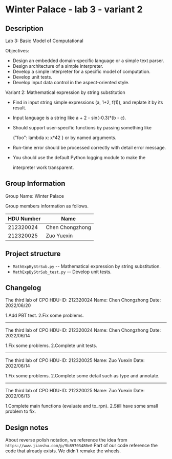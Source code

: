 # Winter Palace - lab 3 - variant 2

## Description

Lab 3:  Basic Model of Computational

Objectives:

* Design an embedded domain-specific language or a simple text parser.
* Design architecture of a simple interpreter.
* Develop a simple interpreter for a specific model of computation.
* Develop unit tests.
* Develop input data control in the aspect-oriented style.

Variant 2:  Mathematical expression by string substitution

* Find in input string simple expressions (a, 1+2, f(1)), and replate it by its result.

* Input language is a string like a + 2 - sin(-0.3)*(b - c).

* Should support user-specific functions by passing something like

   {"foo": lambda x: x*42 } or by named arguments.

* Run-time error should be processed correctly with detail error message.

* You should use the default Python logging module to make the

  interpreter work transparent.

## Group Information

Group Name: Winter Palace

Group members information as follows.

| HDU Number | Name            |
| ---------- | --------------- |
| 212320024  | Chen Chongzhong |
| 212320025  | Zuo Yuexin      |

## Project structure

* `MathExpByStrSub.py` -- Mathematical expression by string substitution.
* `MathExpByStrSub_test.py` -- Develop unit tests.

## Changelog

The third lab of CPO
HDU-ID: 212320024
Name: Chen Chongzhong
Date: 2022/06/20

1.Add PBT test.
2.Fix some problems.

---

The third lab of CPO
HDU-ID: 212320024
Name: Chen Chongzhong
Date: 2022/06/14

1.Fix some problems.
2.Complete unit tests.

---

The third lab of CPO
HDU-ID: 212320025
Name: Zuo Yuexin
Date: 2022/06/14

1.Fix some problems.
2.Complete some detail such as type and annotate.

---

The third lab of CPO
HDU-ID: 212320025
Name: Zuo Yuexin
Date: 2022/06/13

1.Complete main functions (evaluate and to_rpn).
2.Still have some small problem to fix.

## Design notes

About reverse polish notation, we reference the idea from
`https://www.jianshu.com/p/9b89703480e0`
Part of our code reference the code that already exists.
We didn't remake the wheels.
